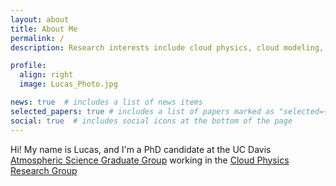 ```yaml
---
layout: about
title: About Me
permalink: /
description: Research interests include cloud physics, cloud modeling, and open science

profile:
  align: right
  image: Lucas_Photo.jpg

news: true  # includes a list of news items
selected_papers: true # includes a list of papers marked as "selected={true}"
social: true  # includes social icons at the bottom of the page
---
```

Hi! My name is Lucas, and I'm a PhD candidate at the UC Davis [Atmospheric Science Graduate Group](atm.ucdavis.edu) working in the [Cloud Physics Research Group](adele.faculty.ucdavis.edu)
